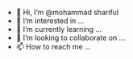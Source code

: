 - 👋 Hi, I’m @mohammad shariful
- 👀 I’m interested in ...
- 🌱 I’m currently learning ...
- 💞️ I’m looking to collaborate on ...
- 📫 How to reach me ...

<!---
theshariful/theshariful is a ✨ special ✨ repository because its `README.md` (this file) appears on your GitHub profile.
You can click the Preview link to take a look at your changes.
--->
